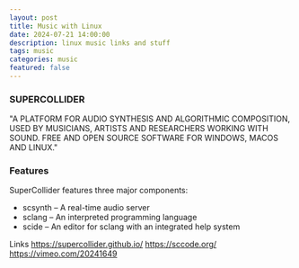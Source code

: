 ```yaml
---
layout: post
title: Music with Linux 
date: 2024-07-21 14:00:00
description: linux music links and stuff
tags: music
categories: music
featured: false
---
```


### SUPERCOLLIDER
"A PLATFORM FOR AUDIO SYNTHESIS AND ALGORITHMIC COMPOSITION, USED BY MUSICIANS, ARTISTS AND RESEARCHERS WORKING WITH SOUND.
FREE AND OPEN SOURCE SOFTWARE FOR WINDOWS, MACOS AND LINUX."

### Features
SuperCollider features three major components:
- scsynth – A real-time audio server
- sclang – An interpreted programming language
- scide – An editor for sclang with an integrated help system

Links
<a href="https://supercollider.github.io/">https://supercollider.github.io/</a>
<a href="https://sccode.org/">https://sccode.org/</a>
<a href="https://vimeo.com/20241649">https://vimeo.com/20241649</a>

